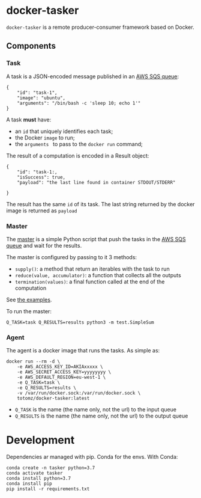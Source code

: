 # docker-tasker

`docker-tasker` is a remote producer-consumer framework based on Docker. 

## Components

### Task
A task is a JSON-encoded message published in an [AWS SQS queue](https://aws.amazon.com/sqs/):
```
{
    "id": "task-1",
    "image": "ubuntu",
    "arguments": "/bin/bash -c 'sleep 10; echo 1'"
}
``` 

A task **must** have: 
* an `id` that uniquely identifies each task;
* the Docker `image` to run;
* the `arguments ` to pass to the `docker run` command;
 

The result of a computation is encoded in a Result object:
```
{
    "id": "task-1:,
    "isSuccess": true,
    "payload": "the last line found in container STDOUT/STDERR"

}
```
The result has the same `id` of its task. The last string returned by the docker image is returned as `payload`  

### Master
The [master](https://github.com/totomz/docker-tasker/blob/master/master/Master.py) is a simple Python script that push 
the tasks in the [AWS SQS queue](https://aws.amazon.com/sqs/) and wait for the results. 

The master is configured by passing to it 3 methods:
* `supply()`: a method that return an iterables with the task to run
* `reduce(value, accumulator)`: a function that collects all the outputs
* `termination(values)`: a final function called at the end of the computation

See [the examples](https://github.com/totomz/docker-tasker/blob/master/test/SimpleSum.py).

To run the master:
```
Q_TASK=task Q_RESULTS=results python3 -m test.SimpleSum
```


### Agent
The agent is a docker image that runs the tasks. As simple as:
```
docker run --rm -d \
    -e AWS_ACCESS_KEY_ID=AKIAxxxxx \
    -e AWS_SECRET_ACCESS_KEY=yyyyyyyy \
    -e AWS_DEFAULT_REGION=eu-west-1 \
    -e Q_TASK=task \
    -e Q_RESULTS=results \
    -v /var/run/docker.sock:/var/run/docker.sock \
    totomz/docker-tasker:latest 
```

* `Q_TASK` is the name (the name only, not the url) to the input queue
* `Q_RESULTS` is the name (the name only, not the url) to the output queue


# Development
Dependencies ar managed with pip. Conda for the envs.
With Conda:
``` 
conda create -n tasker python=3.7 
conda activate tasker
conda install python=3.7
conda install pip
pip install -r requirements.txt
```
